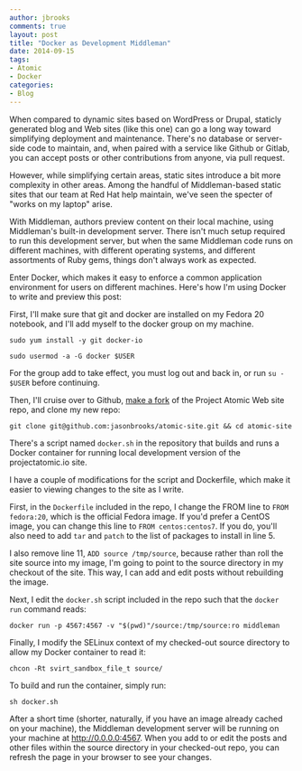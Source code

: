 ```yaml
---
author: jbrooks
comments: true
layout: post
title: "Docker as Development Middleman"
date: 2014-09-15
tags:
- Atomic
- Docker
categories:
- Blog
---
```


When compared to dynamic sites based on WordPress or Drupal, staticly generated blog and Web sites (like this one) can go a long way toward simplifying deployment and maintenance. There's no database or server-side code to maintain, and, when paired with a service like Github or Gitlab, you can accept posts or other contributions from anyone, via pull request.

However, while simplifying certain areas, static sites introduce a bit more complexity in other areas. Among the handful of Middleman-based static sites that our team at Red Hat help maintain, we've seen the specter of "works on my laptop" arise. 

With Middleman, authors preview content on their local machine, using Middleman's built-in development server. There isn't much setup required to run this development server, but when the same Middleman code runs on different machines, with different operating systems, and different assortments of Ruby gems, things don't always work as expected.

Enter Docker, which makes it easy to enforce a common application environment for users on different machines. Here's how I'm using Docker to write and preview this post:

First, I'll make sure that git and docker are installed on my Fedora 20 notebook, and I'll add myself to the docker group on my machine.

````
sudo yum install -y git docker-io
````
````
sudo usermod -a -G docker $USER
````
For the group add to take effect, you must log out and back in, or run `su - $USER` before continuing.

Then, I'll cruise over to Github, [make a fork](https://github.com/projectatomic/atomic-site/fork) of the Project Atomic Web site repo, and clone my new repo:

````
git clone git@github.com:jasonbrooks/atomic-site.git && cd atomic-site
````

There's a script named `docker.sh` in the repository that builds and runs a Docker container for running local development version of the projectatomic.io site.

I have a couple of modifications for the script and Dockerfile, which make it easier to viewing changes to the site as I write.

First, in the `Dockerfile` included in the repo, I change the FROM line to `FROM fedora:20`, which is the official Fedora image. If you'd prefer a CentOS image, you can change this line to `FROM centos:centos7`. If you do, you'll also need to add `tar` and `patch` to the list of packages to install in line 5. 

I also remove line 11, `ADD source /tmp/source`, because rather than roll the site source into my image, I'm going to point to the source directory in my checkout of the site. This way, I can add and edit posts without rebuilding the image.

Next, I edit the `docker.sh` script included in the repo such that the `docker run` command reads:

````
docker run -p 4567:4567 -v "$(pwd)"/source:/tmp/source:ro middleman
````
Finally, I modify the SELinux context of my checked-out source directory to allow my Docker container to read it:
````
chcon -Rt svirt_sandbox_file_t source/
````
To build and run the container, simply run:
````
sh docker.sh
````
After a short time (shorter, naturally, if you have an image already cached on your machine), the Middleman development server will be running on your machine at http://0.0.0.0:4567. When you add to or edit the posts and other files within the source directory in your checked-out repo, you can refresh the page in your browser to see your changes.

